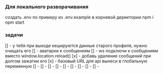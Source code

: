 ### Для локального разворачивания

создать .env по примеру из .env.example в корневой дериктории
npm i
npm start


### задачи

[] - у тебя при выходе кешируются данные старого профиля, нужно очищать его
[] - аватарки к сообщениям
[] - ws подключи к сообщениям вместо window.location.reload()
[x] - добавь удаление сообщений при долгом зажатии его
[x] - базовый URL для api вынеси в глобальную переменную
[] -
[] -
[] -
[] -
[] -
[] -
[] -
[] -
[] -
